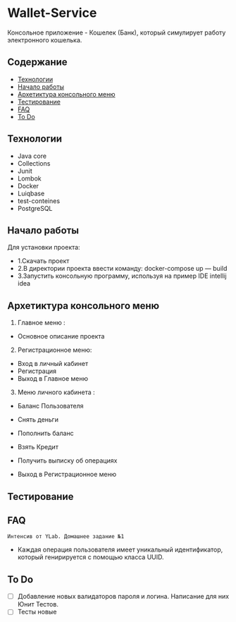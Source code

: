 # Wallet-Service
Консольное приложение -  Кошелек (Банк), который симулирует работу электронного кошелька.

## Содержание
- [Технологии](#технологии)
- [Начало работы](#начало-работы)
- [Архетиктура консольного меню](#архетиктура-консольного-меню)
- [Тестирование](#тестирование)
- [FAQ](#FAQ)
- [To Do](#to-do)

## Технологии
- Java core
-  Collections
-   Junit
-  Lombok
-  Docker
-  Luiqbase
-  test-conteines
-  PostgreSQL


## Начало работы

Для установки проекта:

- 1.Скачать проект
- 2.В директории проекта ввести команду:
docker-compose up — build
- 3.Запустить консольную программу, используя на пример IDE intellij idea 

## Архетиктура консольного меню

1.  Главное меню :
  
-    Основное описание проекта
  
  

2.  Регистрационное меню:

-  Вход в личный кабинет
-	Регистрация
-	Выход в Главное меню


3.	Меню личного кабинета :

  - Баланс Пользователя

  - Снять деньги
  - Пополнить баланс
  - Взять Кредит
  - Получить выписку об операциях
  - Выход в Регистрационное меню





## Тестирование


## FAQ 

	Интенсив от YLab. Домашнее задание №1
	
- 	Каждая операция пользователя имеет уникальный идентификатор, который генирируется с помощью класса UUID.



## To Do
- [ ] Добавление новых валидаторов пароля и логина. Написание для них Юнит Тестов.
- [ ] Тесты новые
